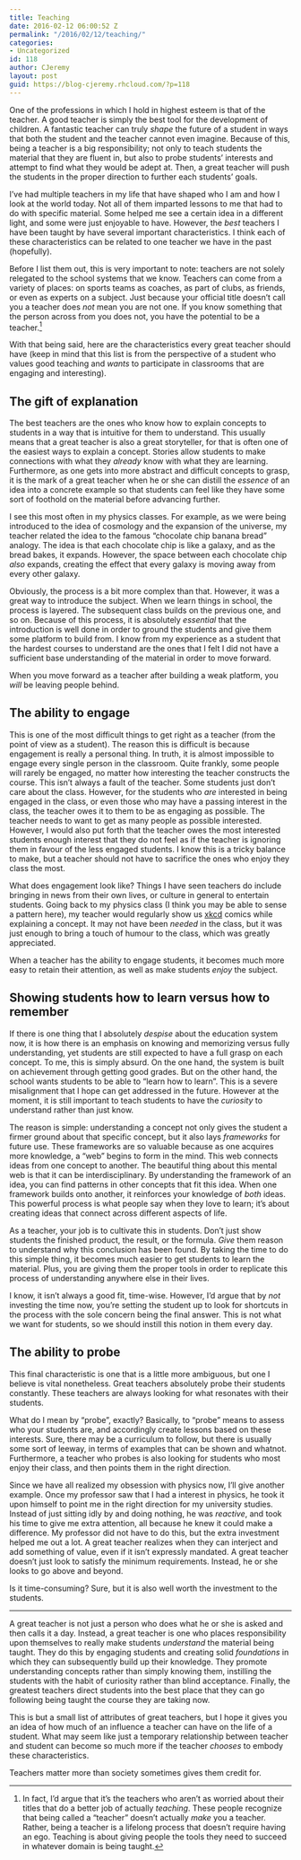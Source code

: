 ```yaml
---
title: Teaching
date: 2016-02-12 06:00:52 Z
permalink: "/2016/02/12/teaching/"
categories:
- Uncategorized
id: 118
author: CJeremy
layout: post
guid: https://blog-cjeremy.rhcloud.com/?p=118
---
```


One of the professions in which I hold in highest esteem is that of the teacher. A good teacher is simply the best tool for the development of children. A fantastic teacher can truly _shape_ the future of a student in ways that both the student and the teacher cannot even imagine. Because of this, being a teacher is a big responsibility; not only to teach students the material that they are fluent in, but also to probe students&#8217; interests and attempt to find what they would be adept at. Then, a great teacher will push the students in the proper direction to further each students&#8217; goals.

I&#8217;ve had multiple teachers in my life that have shaped who I am and how I look at the world today. Not all of them imparted lessons to me that had to do with specific material. Some helped me see a certain idea in a different light, and some were just enjoyable to have. However, the _best_ teachers I have been taught by have several important characteristics. I think each of these characteristics can be related to one teacher we have in the past (hopefully).

Before I list them out, this is very important to note: teachers are not solely relegated to the school systems that we know. Teachers can come from a variety of places: on sports teams as coaches, as part of clubs, as friends, or even as experts on a subject. Just because your official title doesn&#8217;t call you a teacher does _not_ mean you are not one. If you know something that the person across from you does not, you have the potential to be a teacher.[^1]

With that being said, here are the characteristics every great teacher should have (keep in mind that this list is from the perspective of a student who values good teaching and _wants_ to participate in classrooms that are engaging and interesting).

## The gift of explanation

The best teachers are the ones who know how to explain concepts to students in a way that is intuitive for them to understand. This usually means that a great teacher is also a great storyteller, for that is often one of the easiest ways to explain a concept. Stories allow students to make connections with what they _already_ know with what they are learning. Furthermore, as one gets into more abstract and difficult concepts to grasp, it is the mark of a great teacher when he or she can distill the _essence_ of an idea into a concrete example so that students can feel like they have some sort of foothold on the material before advancing further.

I see this most often in my physics classes. For example, as we were being introduced to the idea of cosmology and the expansion of the universe, my teacher related the idea to the famous &#8220;chocolate chip banana bread&#8221; analogy. The idea is that each chocolate chip is like a galaxy, and as the bread bakes, it expands. However, the space between each chocolate chip _also_ expands, creating the effect that every galaxy is moving away from every other galaxy.

Obviously, the process is a bit more complex than that. However, it was a great way to introduce the subject. When we learn things in school, the process is layered. The subsequent class builds on the previous one, and so on. Because of this process, it is absolutely _essential_ that the introduction is well done in order to ground the students and give them some platform to build from. I know from my experience as a student that the hardest courses to understand are the ones that I felt I did not have a sufficient base understanding of the material in order to move forward.

When you move forward as a teacher after building a weak platform, you _will_ be leaving people behind.

## The ability to engage

This is one of the most difficult things to get right as a teacher (from the point of view as a student). The reason this is difficult is because engagement is really a personal thing. In truth, it is almost impossible to engage every single person in the classroom. Quite frankly, some people will rarely be engaged, no matter how interesting the teacher constructs the course. This isn&#8217;t always a fault of the teacher. Some students just don&#8217;t care about the class. However, for the students who _are_ interested in being engaged in the class, or even those who may have a passing interest in the class, the teacher owes it to them to be as engaging as possible. The teacher needs to want to get as many people as possible interested. However, I would also put forth that the teacher owes the most interested students enough interest that they do not feel as if the teacher is ignoring them in favour of the less engaged students. I know this is a tricky balance to make, but a teacher should not have to sacrifice the ones who enjoy they class the most.

What does engagement look like? Things I have seen teachers do include bringing in news from their own lives, or culture in general to entertain students. Going back to my physics class (I think you may be able to sense a pattern here), my teacher would regularly show us [xkcd](xkcd.com) comics while explaining a concept. It may not have been _needed_ in the class, but it was just enough to bring a touch of humour to the class, which was greatly appreciated.

When a teacher has the ability to engage students, it becomes much more easy to retain their attention, as well as make students _enjoy_ the subject.

## Showing students how to learn versus how to remember

If there is one thing that I absolutely _despise_ about the education system now, it is how there is an emphasis on knowing and memorizing versus fully understanding, yet students are still expected to have a full grasp on each concept. To me, this is simply absurd. On the one hand, the system is built on achievement through getting good grades. But on the other hand, the school wants students to be able to &#8220;learn how to learn&#8221;. This is a severe misalignment that I hope can get addressed in the future. However at the moment, it is still important to teach students to have the _curiosity_ to understand rather than just know.

The reason is simple: understanding a concept not only gives the student a firmer ground about that specific concept, but it also lays _frameworks_ for future use. These frameworks are so valuable because as one acquires more knowledge, a &#8220;web&#8221; begins to form in the mind. This web connects ideas from one concept to another. The beautiful thing about this mental web is that it can be interdisciplinary. By understanding the framework of an idea, you can find patterns in other concepts that fit this idea. When one framework builds onto another, it reinforces your knowledge of _both_ ideas. This powerful process is what people say when they love to learn; it&#8217;s about creating ideas that connect across different aspects of life.

As a teacher, your job is to cultivate this in students. Don&#8217;t just show students the finished product, the result, or the formula. _Give_ them reason to understand why this conclusion has been found. By taking the time to do this simple thing, it becomes much easier to get students to learn the material. Plus, you are giving them the proper tools in order to replicate this process of understanding anywhere else in their lives.

I know, it isn&#8217;t always a good fit, time-wise. However, I&#8217;d argue that by _not_ investing the time now, you&#8217;re setting the student up to look for shortcuts in the process with the sole concern being the final answer. This is not what we want for students, so we should instill this notion in them every day.

## The ability to probe

This final characteristic is one that is a little more ambiguous, but one I believe is vital nonetheless. Great teachers absolutely probe their students constantly. These teachers are always looking for what resonates with their students.

What do I mean by &#8220;probe&#8221;, exactly? Basically, to &#8220;probe&#8221; means to assess who your students are, and accordingly create lessons based on these interests. Sure, there may be a curriculum to follow, but there is usually some sort of leeway, in terms of examples that can be shown and whatnot. Furthermore, a teacher who probes is also looking for students who most enjoy their class, and then points them in the right direction.

Since we have all realized my obsession with physics now, I&#8217;ll give another example. Once my professor saw that I had a interest in physics, he took it upon himself to point me in the right direction for my university studies. Instead of just sitting idly by and doing nothing, he was _reactive_, and took his time to give me extra attention, all because he knew it could make a difference. My professor did not have to do this, but the extra investment helped me out a lot. A great teacher realizes when they can interject and add something of value, even if it isn&#8217;t expressly mandated. A great teacher doesn&#8217;t just look to satisfy the minimum requirements. Instead, he or she looks to go above and beyond.

Is it time-consuming? Sure, but it is also well worth the investment to the students.

* * *

A great teacher is not just a person who does what he or she is asked and then calls it a day. Instead, a great teacher is one who places responsibility upon themselves to really make students _understand_ the material being taught. They do this by engaging students and creating solid _foundations_ in which they can subsequently build up their knowledge. They promote understanding concepts rather than simply knowing them, instilling the students with the habit of curiosity rather than blind acceptance. Finally, the greatest teachers direct students into the best place that they can go following being taught the course they are taking now.

This is but a small list of attributes of great teachers, but I hope it gives you an idea of how much of an influence a teacher can have on the life of a student. What may seem like just a temporary relationship between teacher and student can become so much more if the teacher _chooses_ to embody these characteristics.

Teachers matter more than society sometimes gives them credit for.

[^1]: In fact, I&#8217;d argue that it&#8217;s the teachers who aren&#8217;t as worried about their titles that do a better job of actually _teaching_. These people recognize that being called a &#8220;teacher&#8221; doesn&#8217;t actually _make_ you a teacher. Rather, being a teacher is a lifelong process that doesn&#8217;t require having an ego. Teaching is about giving people the tools they need to succeed in whatever domain is being taught.
